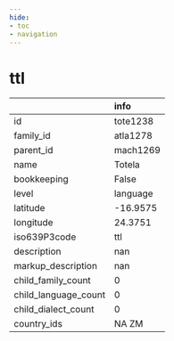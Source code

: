 ```yaml
---
hide:
- toc
- navigation
---
```

# ttl
|                      | info     |
|:---------------------|:---------|
| id                   | tote1238 |
| family_id            | atla1278 |
| parent_id            | mach1269 |
| name                 | Totela   |
| bookkeeping          | False    |
| level                | language |
| latitude             | -16.9575 |
| longitude            | 24.3751  |
| iso639P3code         | ttl      |
| description          | nan      |
| markup_description   | nan      |
| child_family_count   | 0        |
| child_language_count | 0        |
| child_dialect_count  | 0        |
| country_ids          | NA ZM    |